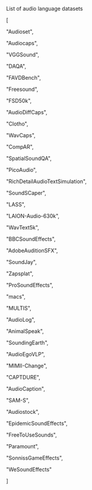 List of audio language datasets

[

"Audioset",

"Audiocaps",

"VGGSound",

"DAQA",

"FAVDBench",

"Freesound",

"FSD50k",

"AudioDiffCaps",

"Clotho",

"WavCaps",

"CompAR",

"SpatialSoundQA",

"PicoAudio",

"RichDetailAudioTextSimulation",

"SoundSCaper",

"LASS",

"LAION-Audio-630k",

"WavText5k",

"BBCSoundEffects",

"AdobeAuditionSFX",

"SoundJay",

"Zapsplat",

"ProSoundEffects",

"macs",

"MULTIS",

"AudioLog",

"AnimalSpeak",

"SoundingEarth",

"AudioEgoVLP",

"MIMII-Change",

"CAPTDURE",

"AudioCaption",

"SAM-S",

"Audiostock",

"EpidemicSoundEffects",

"FreeToUseSounds",

"Paramount",

"SonnissGameEffects",

"WeSoundEffects"

]